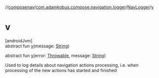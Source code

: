 //[composenav](../../../index.md)/[com.adamkobus.compose.navigation.logger](../index.md)/[NavLogger](index.md)/[v](v.md)

# v

[androidJvm]\
abstract fun [v](v.md)(message: [String](https://kotlinlang.org/api/latest/jvm/stdlib/kotlin/-string/index.html))

abstract fun [v](v.md)(error: [Throwable](https://kotlinlang.org/api/latest/jvm/stdlib/kotlin/-throwable/index.html), message: [String](https://kotlinlang.org/api/latest/jvm/stdlib/kotlin/-string/index.html))

Used to log details about navigation actions processing, i.e. when processing of the new actions has started and finished
